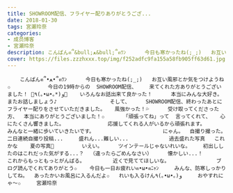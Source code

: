 ```yaml
---
title: SHOWROOM配信、フライヤー配りありがとうござ...
date: 2018-01-30
tags: 宮瀬玲奈
categories: 
- 成员博客
- 宮瀬玲奈
description: こんばんฅ՞&bull;ﻌ&bull;՞ฅﾜﾝ      今日も寒かったね(;_;)   お互い風邪とか気をつけようね✩            今日の19時からの  SHOWROOM配信、    来てくれた方ありがとうございました！ 🌟٩(｡&bull;&omega;&bull;｡*...
cover: https://files.zzzhxxx.top/img/f252adfc9fa155a58fb905ff63d61.jpg 
---
```


        こんばんฅ՞•ﻌ•՞ฅﾜﾝ      今日も寒かったね(;_;)   お互い風邪とか気をつけようね✩            今日の19時からの  SHOWROOM配信、    来てくれた方ありがとうございました！ 🌟٩(｡•ω•｡*)و🌟    いろんなお話出来て良かった！      本当にみんな大好き。       またお話しましょう♪                 そして、     SHOWROOM配信、終わったあとに  フライヤー配りをさせていただきました。   風強かった！💦      受け取ってくださった方、  本当にありがとうございました！✩      「頑張ってね」って  言ってくれて、   心にたくさん響きました。              応援してくれる人がいるから頑張れます。       みんなと一緒に歩いていきたいです。                      にゃん。  自撮り撮った。          二日連続自撮り投稿...     盛れん...難しい...             過去盛れた写真   これかな    夏の写真🌺         いえい。     ツインテールじゃないれいな。    初出ししたのはこれだった気がする...？  （違ったらごめんなさい）     懐かしい...！                              これからもっともっとがんばる。         近くで見ててほしいな。               ブログ読んでくれてありがとう✩    今日も一日お疲れいฅ•ω•ฅﾆｬﾝ     みんな、防寒しっかりしてね。  あったかいお風呂に入るんだよ✩   れいも入るけん٩(｡•ω•｡)و     おやすれにゃ～✩     宮瀬玲奈


